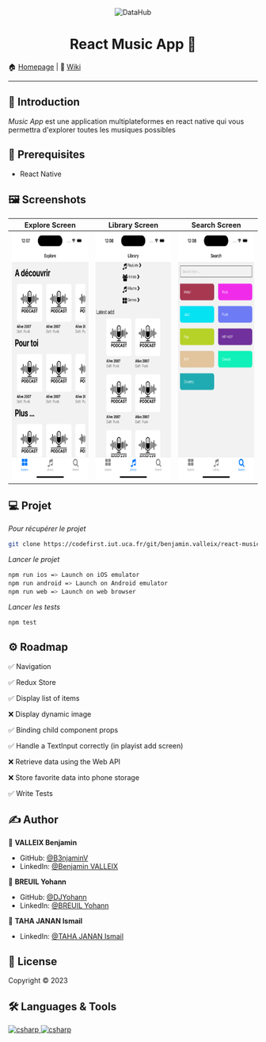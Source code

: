 <p align="center">
<img alt="DataHub" src="https://cdn.arstechnica.net/wp-content/uploads/2023/03/apple-music-classical.jpg" height="200px" />
</p>
<h1 align="center"> React Music App 👋</h1>

🏠 [Homepage](https://codefirst.iut.uca.fr/git/benjamin.valleix/react-music-app) |
📰 [Wiki](https://codefirst.iut.uca.fr/git/benjamin.valleix/react-music-app/wiki)

---

## 📣 Introduction
*Music App* est une application multiplateformes en react native  qui vous permettra d'explorer toutes les musiques possibles

## 📍 Prerequisites

- React Native

## ‍🖼️ Screenshots

| Explore Screen | Library Screen | Search Screen |
| -- | -- | -- |
| <img src="./.github/explore-screen.png" width="225" height="500"> | <img src="./.github/library-screen.png" width="225" height="500"> | <img src="./.github/search-screen.png" width="225" height="500"> | 

## ‍💻 Projet 

*Pour récupérer le projet*

```sh
git clone https://codefirst.iut.uca.fr/git/benjamin.valleix/react-music-app.git
```

*Lancer le projet*

```sh
npm run ios => Launch on iOS emulator
npm run android => Launch on Android emulator
npm run web => Launch on web browser
```

*Lancer les tests*

```sh
npm test
```

## ⚙️ Roadmap

:white_check_mark: Navigation

:white_check_mark: Redux Store

:white_check_mark: Display list of items

:x: Display dynamic image

:white_check_mark: Binding child component props 

:white_check_mark: Handle a TextInput correctly (in playist add screen)

:x: Retrieve data using the Web API

:x: Store favorite data into phone storage 

:white_check_mark: Write Tests 

## ✍️ Author

👤 **VALLEIX Benjamin**

* GitHub: [@B3njaminV](https://github.com/B3njaminV)
* LinkedIn: [@Benjamin VALLEIX](https://www.linkedin.com/in/benjamin-valleix-27115719a)

👤 **BREUIL Yohann**

* GitHub: [@DJYohann](https://github.com/DJYohann)
* LinkedIn: [@BREUIL Yohann](https://www.linkedin.com/in/yohann-breuil-02b18a165/)

👤 **TAHA JANAN Ismail**

* LinkedIn: [@TAHA JANAN Ismail](https://www.linkedin.com/in/ismail-taha-janan-b63a94166/?originalSubdomain=ma)


## 📝 License

Copyright © 2023

## 🛠 Languages & Tools

<p> 
    <a href="https://reactnative.dev/docs/getting-started" target="_blank"> 
        <img src="https://www.vectorlogo.zone/logos/reactjs/reactjs-icon.svg" alt="csharp" width="60" height="60"/> 
    </a>
    <a href="https://www.jetbrains.com/webstorm/promo/?source=google&medium=cpc&campaign=9641686257&term=webstorm&content=604189299313&gad=1&gclid=CjwKCAjwgqejBhBAEiwAuWHioP-Y3thOb8Ol148mVN4DG07bfybbn2nMIqF9DbsdhtmNknQkUOpYDxoCkMwQAvD_BwE" target="_blank"> 
        <img src="https://upload.wikimedia.org/wikipedia/commons/thumb/c/c0/WebStorm_Icon.svg/1024px-WebStorm_Icon.svg.png?20210315203338" alt="csharp" width="60" height="60"/> 
    </a>

</p>
